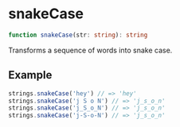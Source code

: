 # snakeCase

```ts
function snakeCase(str: string): string
```

Transforms a sequence of words into snake case.

## Example

```ts
strings.snakeCase('hey') // => 'hey'
strings.snakeCase('j S o N') // => 'j_s_o_n'
strings.snakeCase('j_S_o_N') // => 'j_s_o_n'
strings.snakeCase('j-S-o-N') // => 'j_s_o_n'
```
